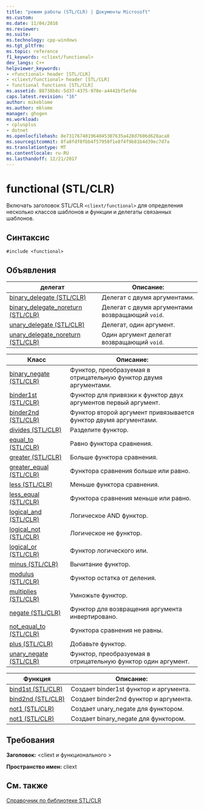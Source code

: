 ```yaml
---
title: "режим работы (STL/CLR) | Документы Microsoft"
ms.custom: 
ms.date: 11/04/2016
ms.reviewer: 
ms.suite: 
ms.technology: cpp-windows
ms.tgt_pltfrm: 
ms.topic: reference
f1_keywords: <cliext/functional>
dev_langs: C++
helpviewer_keywords:
- <functional> header [STL/CLR]
- <cliext/functional> header [STL/CLR]
- functional functions [STL/CLR]
ms.assetid: 88738b8c-5d37-4375-970e-a4442bf5efde
caps.latest.revision: "16"
author: mikeblome
ms.author: mblome
manager: ghogen
ms.workload:
- cplusplus
- dotnet
ms.openlocfilehash: 8e731767401964045307635a428d7606d628aca8
ms.sourcegitcommit: 8fa8fdf0fbb4f57950f1e8f4f9b81b4d39ec7d7a
ms.translationtype: MT
ms.contentlocale: ru-RU
ms.lasthandoff: 12/21/2017
---
```

# <a name="functional-stlclr"></a>functional (STL/CLR)
Включать заголовок STL/CLR `<cliext/functional>` для определения несколько классов шаблонов и функции и делегаты связанных шаблонов.  
  
## <a name="syntax"></a>Синтаксис  
  
```  
#include <functional>  
```  
  
## <a name="declarations"></a>Объявления  
  
|делегат|Описание:|  
|--------------|-----------------|  
|[binary_delegate (STL/CLR)](../dotnet/binary-delegate-stl-clr.md)|Делегат с двумя аргументами.|  
|[binary_delegate_noreturn (STL/CLR)](../dotnet/binary-delegate-noreturn-stl-clr.md)|Делегат с двумя аргументами возвращающий `void`.|  
|[unary_delegate (STL/CLR)](../dotnet/unary-delegate-stl-clr.md)|Делегат, один аргумент.|  
|[unary_delegate_noreturn (STL/CLR)](../dotnet/unary-delegate-noreturn-stl-clr.md)|Один аргумент делегат возвращающий `void`.|  
  
|Класс|Описание:|  
|-----------|-----------------|  
|[binary_negate (STL/CLR)](../dotnet/binary-negate-stl-clr.md)|Функтор, преобразуемая в отрицательную функтор двумя аргументами.|  
|[binder1st (STL/CLR)](../dotnet/binder1st-stl-clr.md)|Функтор для привязки к функтор двух аргументов первый аргумент.|  
|[binder2nd (STL/CLR)](../dotnet/binder2nd-stl-clr.md)|Функтор второй аргумент привязывается функтор двумя аргументами.|  
|[divides (STL/CLR)](../dotnet/divides-stl-clr.md)|Разделите функтор.|  
|[equal_to (STL/CLR)](../dotnet/equal-to-stl-clr.md)|Равно функтора сравнения.|  
|[greater (STL/CLR)](../dotnet/greater-stl-clr.md)|Больше функтора сравнения.|  
|[greater_equal (STL/CLR)](../dotnet/greater-equal-stl-clr.md)|Функтора сравнения больше или равно.|  
|[less (STL/CLR)](../dotnet/less-stl-clr.md)|Меньше функтора сравнения.|  
|[less_equal (STL/CLR)](../dotnet/less-equal-stl-clr.md)|Функтора сравнения меньше или равно.|  
|[logical_and (STL/CLR)](../dotnet/logical-and-stl-clr.md)|Логическое AND функтор.|  
|[logical_not (STL/CLR)](../dotnet/logical-not-stl-clr.md)|Логическое не функтор.|  
|[logical_or (STL/CLR)](../dotnet/logical-or-stl-clr.md)|Функтор логического или.|  
|[minus (STL/CLR)](../dotnet/minus-stl-clr.md)|Вычитание функтор.|  
|[modulus (STL/CLR)](../dotnet/modulus-stl-clr.md)|Функтор остатка от деления.|  
|[multiplies (STL/CLR)](../dotnet/multiplies-stl-clr.md)|Умножьте функтор.|  
|[negate (STL/CLR)](../dotnet/negate-stl-clr.md)|Функтор для возвращения аргумента инвертировано.|  
|[not_equal_to (STL/CLR)](../dotnet/not-equal-to-stl-clr.md)|Функтора сравнения не равны.|  
|[plus (STL/CLR)](../dotnet/plus-stl-clr.md)|Добавьте функтор.|  
|[unary_negate (STL/CLR)](../dotnet/unary-negate-stl-clr.md)|Функтор, преобразуемая в отрицательную функтор один аргумент.|  
  
|Функция|Описание:|  
|--------------|-----------------|  
|[bind1st (STL/CLR)](../dotnet/bind1st-stl-clr.md)|Создает binder1st функтор и аргумента.|  
|[bind2nd (STL/CLR)](../dotnet/bind2nd-stl-clr.md)|Создает binder2nd функтор и аргумента.|  
|[not1 (STL/CLR)](../dotnet/not1-stl-clr.md)|Создает unary_negate для функтором.|  
|[not1 (STL/CLR)](../dotnet/not1-stl-clr.md)|Создает binary_negate для функтором.|  
  
## <a name="requirements"></a>Требования  
 **Заголовок:** \<cliext и функционального >  
  
 **Пространство имен:** cliext  
  
## <a name="see-also"></a>См. также  
 [Справочник по библиотеке STL/CLR](../dotnet/stl-clr-library-reference.md)